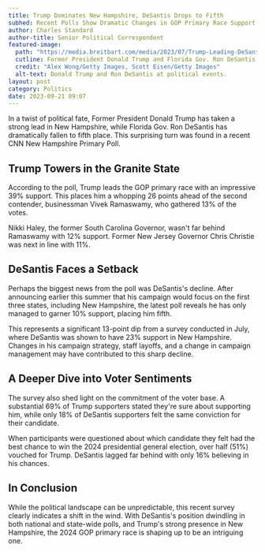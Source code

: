 ```yaml
---
title: Trump Dominates New Hampshire, DeSantis Drops to Fifth
subhed: Recent Polls Show Dramatic Changes in GOP Primary Race Support
author: Charles Standard
author-title: Senior Political Correspondent
featured-image: 
  path: "https://media.breitbart.com/media/2023/07/Trump-Leading-DeSantis-640x480.jpeg"
  cutline: Former President Donald Trump and Florida Gov. Ron DeSantis.
  credit: "Alex Wong/Getty Images, Scott Eisen/Getty Images"
  alt-text: Donald Trump and Ron DeSantis at political events.
layout: post
category: Politics
date: 2023-09-21 09:07
---
```


In a twist of political fate, Former President Donald Trump has taken a strong lead in New Hampshire, while Florida Gov. Ron DeSantis has dramatically fallen to fifth place. This surprising turn was found in a recent CNN New Hampshire Primary Poll.

## Trump Towers in the Granite State

According to the poll, Trump leads the GOP primary race with an impressive 39% support. This places him a whopping 26 points ahead of the second contender, businessman Vivek Ramaswamy, who gathered 13% of the votes. 

Nikki Haley, the former South Carolina Governor, wasn't far behind Ramaswamy with 12% support. Former New Jersey Governor Chris Christie was next in line with 11%.

## DeSantis Faces a Setback

Perhaps the biggest news from the poll was DeSantis's decline. After announcing earlier this summer that his campaign would focus on the first three states, including New Hampshire, the latest poll reveals he has only managed to garner 10% support, placing him fifth.

This represents a significant 13-point dip from a survey conducted in July, where DeSantis was shown to have 23% support in New Hampshire. Changes in his campaign strategy, staff layoffs, and a change in campaign management may have contributed to this sharp decline.

## A Deeper Dive into Voter Sentiments

The survey also shed light on the commitment of the voter base. A substantial 69% of Trump supporters stated they're sure about supporting him, while only 18% of DeSantis supporters felt the same conviction for their candidate.

When participants were questioned about which candidate they felt had the best chance to win the 2024 presidential general election, over half (51%) vouched for Trump. DeSantis lagged far behind with only 16% believing in his chances.

## In Conclusion

While the political landscape can be unpredictable, this recent survey clearly indicates a shift in the wind. With DeSantis's position dwindling in both national and state-wide polls, and Trump's strong presence in New Hampshire, the 2024 GOP primary race is shaping up to be an intriguing one.
